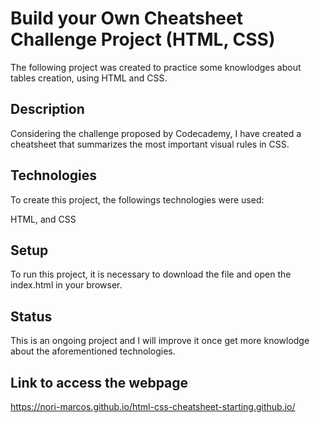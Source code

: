 # Build your Own Cheatsheet Challenge Project (HTML, CSS)
The following project was created to practice some knowlodges about tables creation, using HTML and CSS.

## Description
Considering the challenge proposed by Codecademy, I have created a cheatsheet that summarizes the most important visual rules in CSS.

## Technologies
To create this project, the followings technologies were used:

HTML, and
CSS

## Setup
To run this project, it is necessary to download the file and open the index.html in your browser.

## Status
This is an ongoing project and I will improve it once get more knowlodge about the aforementioned technologies.

## Link to access the webpage
https://nori-marcos.github.io/html-css-cheatsheet-starting.github.io/
